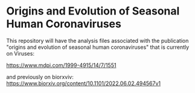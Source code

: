 # Origins and Evolution of Seasonal Human Coronaviruses

This repository will have the analysis files associated with the publication "origins and evolution of seasonal human coronaviruses" that is currently on Viruses:

https://www.mdpi.com/1999-4915/14/7/1551

and previously on biorxviv:
https://www.biorxiv.org/content/10.1101/2022.06.02.494567v1
